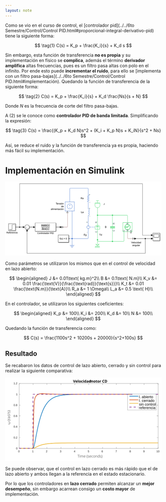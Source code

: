 ```yaml
---
layout: note
---
```


Como se vio en el curso de control, el [controlador pid](../../6to Semestre/Control/Control PID.html#proporcional-integral-derivativo-pid) tiene la siguiente forma:

$$
\tag{1}
C(s) = K_p + \frac{K_i}{s} + K_d s
$$

Sin embargo, esta función de transferencia **no es propia** y su implementación en físico se **complica**, además el término **derivador amplifica** altas frecuencias, pues es un filtro pasa altas con polo en el infinito. Por ende esto puede **incrementar el ruido**, para ello se [implementa con un filtro pasa-bajas](../../6to Semestre/Control/Control PID.html#implementación). Quedando la función de transferencia de la siguiente forma:

$$
\tag{2}
C(s) = K_p + \frac{K_i}{s} + K_d \frac{Ns}{s + N}
$$

Donde $N$ es la frecuencia de corte del filtro pasa-bajas.

A $(2)$ se le conoce como **controlador PID de banda limitada**. Simplificando la expresión:

$$
\tag{3}
C(s) = \frac{(K_p + K_d N)s^2 + (K_i + K_p N)s + K_iN}{s^2 + Ns}
$$

Así, se reduce el ruido y la función de transferencia ya es propia, haciendo más fácil su implementación.

# Implementación en Simulink

![Modelo de control de velocidad de motor en lazo cerrado en Simulink](../../img/sim-control-velocidad-lazo-cerrado.png)

Como parámetros se utilizaron los mismos que en el control de velocidad en lazo abierto:

$$
\begin{aligned}
    J &= 0.01\text{ kg.m}^2\\
    B &= 0.1\text{ N.m}\\
    K_v &= 0.01 \frac{\text{V}}{\frac{\text{rad}}{\text{s}}}\\
    K_t &= 0.01 \frac{\text{N.m}}{\text{A}}\\
    R_a &= 1 \Omega\\
    L_a &= 0.5 \text{ H}\\
\end{aligned}
$$

En el controlador, se utilizaron los siguientes coeficientes:

$$
\begin{aligned}
K_p &= 100\\
K_i &= 200\\
K_d &= 10\\
N &= 100\\
\end{aligned}
$$

Quedando la función de transferencia como:

$$
C(s) = \frac{1100s^2 + 10200s + 20000}{s^2+100s}
$$

## Resultado
Se recabaron los datos de control de lazo abierto, cerrado y sin control para realizar la siguiente comparativa:

![Gráfica comparativa de control con lazo cerrado, abierto y sin control](../../img/control-velocidad-comparacion-la-lc-sc.svg)

Se puede observar, que el control en lazo cerrado es más rápido que el de lazo abierto y ambos llegan a la referencia en el estado estacionario.

Por lo que los controladores en **lazo cerrado** permiten alcanzar un **mejor desempeño**, sin embargo acarrean consigo un **costo mayor** de implementación.
